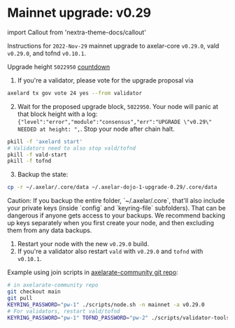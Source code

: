 # Mainnet upgrade: v0.29

import Callout from 'nextra-theme-docs/callout'

Instructions for `2022-Nov-29` mainnet upgrade to axelar-core `v0.29.0`, vald `v0.29.0`, and tofnd `v0.10.1`.

Upgrade height `5022950` [countdown](https://www.mintscan.io/axelar/blocks/5022950)

1. If you're a validator, please vote for the upgrade proposal via

```bash
axelard tx gov vote 24 yes --from validator
```

2. Wait for the proposed upgrade block, `5022950`. Your node will panic at that block height with a log: `{"level":"error","module":"consensus","err":"UPGRADE \"v0.29\" NEEDED at height: ",`. Stop your node after chain halt.

```bash
pkill -f 'axelard start'
# Validators need to also stop vald/tofnd
pkill -f vald-start
pkill -f tofnd
```

3. Backup the state:

```bash
cp -r ~/.axelar/.core/data ~/.axelar-dojo-1-upgrade-0.29/.core/data
```

<Callout type="warning" emoji="⚠️">
  Caution: If you backup the entire folder, `~/.axelar/.core`, that'll also include your private keys (inside `config` and `keyring-file` subfolders). That can be dangerous if anyone gets access to your backups. We recommend backing up keys separately when you first create your node, and then excluding them from any data backups.
</Callout>

1. Restart your node with the new `v0.29.0` build.
2. If you're a validator also restart `vald` with `v0.29.0` and `tofnd` with `v0.10.1`.

Example using join scripts in [axelarate-community git repo](https://github.com/axelarnetwork/axelarate-community):

```bash
# in axelarate-community repo
git checkout main
git pull
KEYRING_PASSWORD="pw-1" ./scripts/node.sh -n mainnet -a v0.29.0
# For validators, restart vald/tofnd
KEYRING_PASSWORD="pw-1" TOFND_PASSWORD="pw-2" ./scripts/validator-tools-host.sh -a v0.29.0 -q v0.10.1 -n mainnet
```
